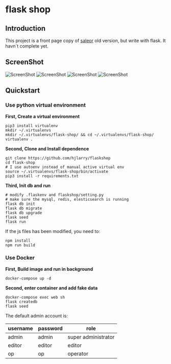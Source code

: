 # flask shop


## Introduction
This project is a front page copy of [saleor](https://github.com/mirumee/saleor) old version, but write with flask. 
It havn`t complete yet.

## ScreenShot
![ScreenShot](ScreenShot/1.png)
![ScreenShot](ScreenShot/2.png)
![ScreenShot](ScreenShot/3.png)
![ScreenShot](ScreenShot/4.png)



## Quickstart

### Use python virtual environment

**First, Create a virtual environment**
```
pip3 install virtualenv
mkdir ~/.virtualenvs
mkdir ~/.virtualenvs/flask-shop/ && cd ~/.virtualenvs/flask-shop/
virtualenv .
```

**Second, Clone and Install dependence**
```
git clone https://github.com/hjlarry/flaskshop
cd flask-shop
# I use autoenv instead of manual active virtual env
source ~/.virtualenvs/flask-shop/bin/activate
pip3 install -r requirements.txt
```

**Third, Init db and run**
```
# modify .flaskenv and flaskshop/setting.py
# make sure the mysql, redis, elesticsearch is running
flask db init
flask db migrate
flask db upgrade
flask seed
flask run
```

If the js files has been modified, you need to:
```
npm install
npm run build
```

### Use Docker 
**First, Build image and run in background**
```
docker-compose up -d
```
**Second, enter container and add fake data**
```
docker-compose exec web sh
flask createdb
flask seed
```

The default admin account is:

username|password|role
---|---|---
admin|admin|super administrator
editor|editor|editor
op|op|operator